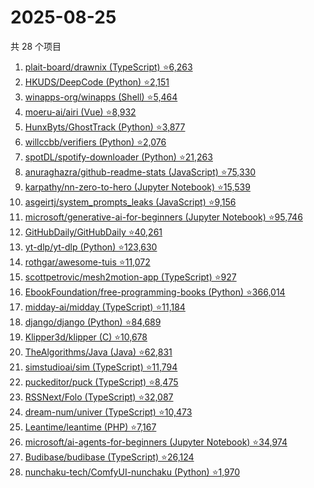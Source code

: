 # 2025-08-25

共 28 个项目

<!-- BEGIN GITHUB -->
<!-- 最后更新时间 2025-08-25 23:09:44 +0800 -->
1. [plait-board/drawnix (TypeScript) ⭐6,263](https://github.com/plait-board/drawnix)
1. [HKUDS/DeepCode (Python) ⭐2,151](https://github.com/HKUDS/DeepCode)
1. [winapps-org/winapps (Shell) ⭐5,464](https://github.com/winapps-org/winapps)
1. [moeru-ai/airi (Vue) ⭐8,932](https://github.com/moeru-ai/airi)
1. [HunxByts/GhostTrack (Python) ⭐3,877](https://github.com/HunxByts/GhostTrack)
1. [willccbb/verifiers (Python) ⭐2,076](https://github.com/willccbb/verifiers)
1. [spotDL/spotify-downloader (Python) ⭐21,263](https://github.com/spotDL/spotify-downloader)
1. [anuraghazra/github-readme-stats (JavaScript) ⭐75,330](https://github.com/anuraghazra/github-readme-stats)
1. [karpathy/nn-zero-to-hero (Jupyter Notebook) ⭐15,539](https://github.com/karpathy/nn-zero-to-hero)
1. [asgeirtj/system_prompts_leaks (JavaScript) ⭐9,156](https://github.com/asgeirtj/system_prompts_leaks)
1. [microsoft/generative-ai-for-beginners (Jupyter Notebook) ⭐95,746](https://github.com/microsoft/generative-ai-for-beginners)
1. [GitHubDaily/GitHubDaily ⭐40,261](https://github.com/GitHubDaily/GitHubDaily)
1. [yt-dlp/yt-dlp (Python) ⭐123,630](https://github.com/yt-dlp/yt-dlp)
1. [rothgar/awesome-tuis ⭐11,072](https://github.com/rothgar/awesome-tuis)
1. [scottpetrovic/mesh2motion-app (TypeScript) ⭐927](https://github.com/scottpetrovic/mesh2motion-app)
1. [EbookFoundation/free-programming-books (Python) ⭐366,014](https://github.com/EbookFoundation/free-programming-books)
1. [midday-ai/midday (TypeScript) ⭐11,184](https://github.com/midday-ai/midday)
1. [django/django (Python) ⭐84,689](https://github.com/django/django)
1. [Klipper3d/klipper (C) ⭐10,678](https://github.com/Klipper3d/klipper)
1. [TheAlgorithms/Java (Java) ⭐62,831](https://github.com/TheAlgorithms/Java)
1. [simstudioai/sim (TypeScript) ⭐11,794](https://github.com/simstudioai/sim)
1. [puckeditor/puck (TypeScript) ⭐8,475](https://github.com/puckeditor/puck)
1. [RSSNext/Folo (TypeScript) ⭐32,087](https://github.com/RSSNext/Folo)
1. [dream-num/univer (TypeScript) ⭐10,473](https://github.com/dream-num/univer)
1. [Leantime/leantime (PHP) ⭐7,167](https://github.com/Leantime/leantime)
1. [microsoft/ai-agents-for-beginners (Jupyter Notebook) ⭐34,974](https://github.com/microsoft/ai-agents-for-beginners)
1. [Budibase/budibase (TypeScript) ⭐26,124](https://github.com/Budibase/budibase)
1. [nunchaku-tech/ComfyUI-nunchaku (Python) ⭐1,970](https://github.com/nunchaku-tech/ComfyUI-nunchaku)
<!-- END GITHUB -->